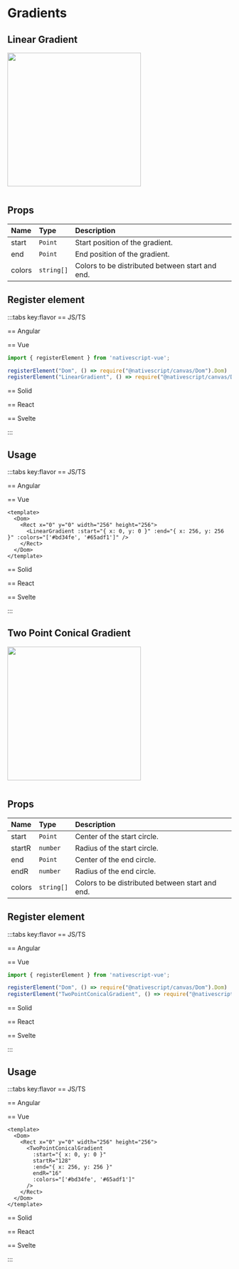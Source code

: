 # Gradients

## Linear Gradient

<img height="300px" width="300px" style="margin-bottom: 12px;" src="/img/linear_gradient.webp"/>

## Props

| Name   | Type       | Description                                     |
| :----- | :--------- | :---------------------------------------------- |
| start  | `Point`    | Start position of the gradient.                 |
| end    | `Point`    | End position of the gradient.                   |
| colors | `string[]` | Colors to be distributed between start and end. |



## Register element
:::tabs key:flavor
== JS/TS


== Angular


== Vue

```ts
import { registerElement } from 'nativescript-vue';

registerElement("Dom", () => require("@nativescript/canvas/Dom").Dom)
registerElement("LinearGradient", () => require("@nativescript/canvas/Dom").LinearGradient)
```

== Solid


== React


== Svelte


:::

## Usage

:::tabs key:flavor
== JS/TS



== Angular


== Vue

```vue
<template>
  <Dom>
    <Rect x="0" y="0" width="256" height="256">
      <LinearGradient :start="{ x: 0, y: 0 }" :end="{ x: 256, y: 256 }" :colors="['#bd34fe', '#65adf1']" />
    </Rect>
  </Dom>
</template>
```

== Solid


== React


== Svelte


:::


## Two Point Conical Gradient

<img height="300px" width="300px" style="margin-bottom: 12px;" src="/img/two_point_conical_gradient.webp"/>

## Props

| Name   | Type       | Description                                     |
| :----- | :--------- | :---------------------------------------------- |
| start  | `Point`    | Center of the start circle.                     |
| startR | `number`   | Radius of the start circle.                     |
| end    | `Point`    | Center of the end circle.                       |
| endR   | `number`   | Radius of the end circle.                       |
| colors | `string[]` | Colors to be distributed between start and end. |



## Register element
:::tabs key:flavor
== JS/TS


== Angular


== Vue

```ts
import { registerElement } from 'nativescript-vue';

registerElement("Dom", () => require("@nativescript/canvas/Dom").Dom)
registerElement("TwoPointConicalGradient", () => require("@nativescript/canvas/Dom").TwoPointConicalGradient)
```

== Solid


== React


== Svelte


:::

## Usage

:::tabs key:flavor
== JS/TS



== Angular


== Vue

```vue
<template>
  <Dom>
    <Rect x="0" y="0" width="256" height="256">
      <TwoPointConicalGradient 
        :start="{ x: 0, y: 0 }" 
        startR="128" 
        :end="{ x: 256, y: 256 }" 
        endR="16" 
        :colors="['#bd34fe', '#65adf1']" 
      />
    </Rect>
  </Dom>
</template>
```

== Solid


== React


== Svelte


:::